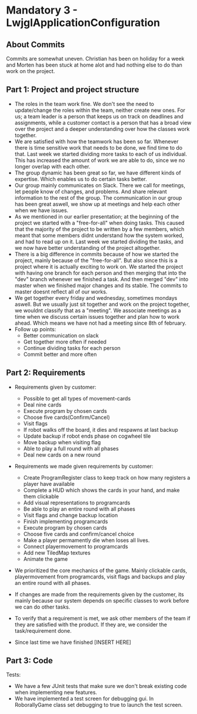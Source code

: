 # Mandatory 3 - LwjglApplicationConfiguration

## About Commits
Commits are somewhat uneven. Christian has been on holiday for a week and Morten has been stuck at home alot and had nothing else to do than work on the project.

## Part 1: Project and project structure
- The roles in the team work fine. We don't see the need to update/change the roles within the team, neither create new ones. 
For us; a team leader is a person that keeps us on track on deadlines and assignments, while a customer contact is a person that has a broad view over the project and a deeper understanding over how the classes work together.
- We are satisfied with how the teamwork has been so far. Whenever there is time sensitive work that needs to be done, we find time to do that.
Last week we started dividing more tasks to each of us individual. This has increased the amount of work we are able to do, since we no longer overlap with each other.
- The group dynamic has been great so far, we have different kinds of expertise. Which enables us to do certain tasks better.
- Our group mainly communicates on Slack. There we call for meetings, let people know of changes, and problems. And share relevant information to the rest of the group.
The communication in our group has been great aswell, we show up at meetings and help each other when we have issues. 
- As we mentioned in our earlier presentation; at the beginning of the project we started with a "free-for-all" when doing tasks. This caused that the majority of the project to be written by a few members,
which meant that some members didnt understand how the system worked, and had to read up on it. Last week we started dividing the tasks, and we now have better understanding of the project altogether.
- There is a big difference in commits because of how we started the project, mainly because of the "free-for-all". But also since this is a project where it is actually exciting to work on.
We started the project with having one branch for each person and then merging that into the "dev" branch whenever we finished a task. And then merged "dev" into master when we finished major changes and its stable.
The commits to master doesnt reflect all of our works. 
- We get together every friday and wednesday, sometimes mondays aswell. But we usually just sit together and work on the project together, we wouldnt classify that as a "meeting".
We associate meetings as a time when we discuss certain issues together and plan how to work ahead. Which means we have not had a meeting since 8th of february.
- Follow up points:
    - Better communication on slack
    - Get together more often if needed
    - Continue dividing tasks for each person
    - Commit better and more often

## Part 2: Requirements
- Requirements given by customer:
    - Possible to get all types of movement-cards
    - Deal nine cards
    - Execute program by chosen cards
    - Choose five cards(Confirm/Cancel)
    - Visit flags
    - If robot walks off the board, it dies and respawns at last backup
    - Update backup if robot ends phase on cogwheel tile
    - Move backup when visiting flag
    - Able to play a full round with all phases
    - Deal new cards on a new round

- Requirements we made given requirements by customer:
    - Create ProgramRegister class to keep track on how many registers a player have available
    - Complete a HUD which shows the cards in your hand, and make them clickable
    - Add visual representations to programcards
    - Be able to play an entire round with all phases
    - Visit flags and change backup location
    - Finish implementing programcards
    - Execute program by chosen cards
    - Choose five cards and confirm/cancel choice
    - Make a player permamently die when loses all lives.
    - Connect playermovement to programcards
    - Add new TiledMap textures
    - Animate the game
- We prioritized the core mechanics of the game. Mainly clickable cards, playermovement from programcards, visit flags and backups and play an entire round with all phases.
- If changes are made from the requirements given by the customer, its mainly because our system depends on specific classes to work before we can do other tasks.
- To verify that a requirement is met, we ask other members of the team if they are satisfied with the product. 
If they are, we consider the task/requirement done.
- Since last time we have finished [INSERT HERE]

## Part 3: Code
Tests:
- We have a few JUnit tests that make sure we don't break existing code when implementing new features.
- We have implemented a test screen for debugging gui. In RoborallyGame class set debugging to true to launch the test screen.
